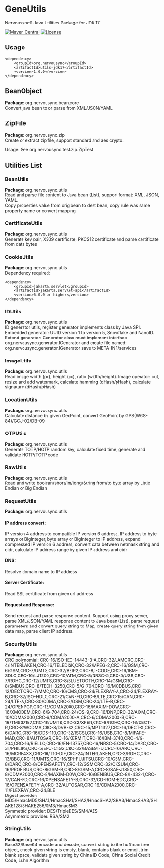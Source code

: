 # GeneUtils
Nervousync® Java Utilities Package for JDK 17

[![Maven Central](https://maven-badges.herokuapp.com/maven-central/org.nervousync/utils-jdk17/badge.svg)](https://maven-badges.herokuapp.com/maven-central/org.nervousync/utils-jdk17/)
[![License](https://img.shields.io/github/license/wmkm0113/Gene.svg)](https://github.com/wmkm0113/Gene/blob/master/LICENSE)

## Usage
```
<dependency>
    <groupId>org.nervousync</groupId>
	<artifactId>utils-jdk17</artifactId>
    <version>1.0.0</version>
</dependency>
```
## BeanObject
**Package**: org.nervousync.bean.core  
Convert java bean to or parse from XML/JSON/YAML

## ZipFile
**Package**: org.nervousync.zip  
Create or extract zip file, support standard and aes crypto.

Usage: See org.nervousync.test.zip.ZipTest

## Utilities List
### BeanUtils
**Package**: org.nervousync.utils  
Read and parse file content to Java bean (List), support format: XML, JSON, YAML.  
Copy properties value from orig bean to dest bean, copy rule was same property name or convert mapping

### CertificateUtils
**Package**: org.nervousync.utils  
Generate key pair, X509 certificate, PKCS12 certificate and parse certificate from data bytes

### CookieUtils
**Package**: org.nervousync.utils  
Dependency required:
```
<dependency>
    <groupId>jakarta.servlet</groupId>
	<artifactId>jakarta.servlet-api</artifactId>
    <version>6.0.0 or higher</version>
</dependency>
```

### IDUtils
**Package**: org.nervousync.utils  
ID generator utils, register generator implements class by Java SPI.
Embedded generator: UUID version 1 to version 5, Snowflake and NanoID.  
Extend generator: 
Generator class must implement interface org.nervousync.generator.IGenerator
and create file named: org.nervousync.generator.IGenerator save to META-INF/services

### ImageUtils
**Package**: org.nervousync.utils  
Read image width (px), height (px), ratio (width/height). Image operator: cut, resize and add watermark,
calculate hamming (dHash/pHash), calculate signature (dHash/pHash)

### LocationUtils
**Package**: org.nervousync.utils  
Calculate distance by given GeoPoint, convert GeoPoint by GPS(WGS-84)/GCJ-02/DB-09

### OTPUtils
**Package**: org.nervousync.utils  
Generate TOTP/HOTP random key, calculate fixed time, generate and validate HOTP/TOTP code

### RawUtils
**Package**: org.nervousync.utils  
Read and write boolean/short/int/long/String from/to byte array by Little Endian or Big Endian

### RequestUtils
**Package**: org.nervousync.utils
#### IP address convert:
IP version 4 address to compatible IP version 6 address, IP address to byte arrays or BigInteger,
byte array or BigInteger to IP address, expand compressed IP version 6 address, convert data between netmask string and cidr,
calculate IP address range by given IP address and cidr
#### DNS:
Resolve domain name to IP address
#### Server Certificate:
Read SSL certificate from given url address
#### Request and Response:
Send request and parse response content. Support using proxy server, parse XML/JSON/YAML response content to Java bean (List),
parse request parameters and convert query string to Map, create query string from given data map, parse client IP address.

### SecurityUtils
**Package**: org.nervousync.utils  
CRC polynomial:  CRC-16/ISO-IEC-14443-3-A,CRC-32/JAMCRC,CRC-4/INTERLAKEN,CRC-16/TELEDISK,CRC-32/MPEG-2,CRC-16/GSM,CRC-6/GSM,CRC-7/UMTS,CRC-32/BZIP2,CRC-8/I-CODE,CRC-16/IBM-SDLC,CRC-16/LJ1200,CRC-10/ATM,CRC-8/NRSC-5,CRC-5/USB,CRC-7/ROHC,CRC-12/UMTS,CRC-8/BLUETOOTH,CRC-14/GSM,CRC-8/SMBUS,CRC-8/TECH-3250,CRC-5/G-704,CRC-16/MODBUS,CRC-12/DECT,CRC-7/MMC,CRC-16/CMS,CRC-24/FLEXRAY-A,CRC-24/FLEXRAY-B,CRC-32/ISO-HDLC,CRC-21/CAN-FD,CRC-8/LTE,CRC-15/CAN,CRC-24/LTE-A,CRC-30/CDMA,CRC-3/GSM,CRC-24/LTE-B,CRC-24/OPENPGP,CRC-12/CDMA2000,CRC-16/MAXIM-DOW,CRC-16/XMODEM,CRC-6/G-704,CRC-24/OS-9,CRC-16/DNP,CRC-32/AIXM,CRC-10/CDMA2000,CRC-6/CDMA2000-A,CRC-6/CDMA2000-B,CRC-16/TMS37157,CRC-16/UMTS,CRC-32/XFER,CRC-8/ROHC,CRC-16/DECT-R,CRC-8/WCDMA,CRC-8/DVB-S2,CRC-15/MPT1327,CRC-16/DECT-X,CRC-6/DARC,CRC-16/DDS-110,CRC-32/ISCSI,CRC-16/USB,CRC-8/MIFARE-MAD,CRC-8/AUTOSAR,CRC-16/KERMIT,CRC-16/IBM-3740,CRC-4/G-704,CRC-16/RIELLO,CRC-16/EN-13757,CRC-16/NRSC-5,CRC-14/DARC,CRC-31/PHILIPS,CRC-5/EPC-C1G2,CRC-32/BASE91-D,CRC-16/ARC,CRC-16/MCRF4XX,CRC-16/T10-DIF,CRC-24/INTERLAKEN,CRC-3/ROHC,CRC-13/BBC,CRC-11/UMTS,CRC-16/SPI-FUJITSU,CRC-10/GSM,CRC-8/DARC,CRC-8/OPENSAFETY,CRC-12/GSM,CRC-32/CKSUM,CRC-16/PROFIBUS,CRC-8/GSM-B,CRC-8/GSM-A,CRC-8/SAE-J1850,CRC-8/CDMA2000,CRC-8/MAXIM-DOW,CRC-16/GENIBUS,CRC-8/I-432-1,CRC-17/CAN-FD,CRC-16/OPENSAFETY-B,CRC-32/CD-ROM-EDC,CRC-16/OPENSAFETY-A,CRC-32/AUTOSAR,CRC-16/CDMA2000,CRC-11/FLEXRAY,CRC-24/BLE  
Digest provider: MD5/HmacMD5/SHA1/HmacSHA1/SHA2/HmacSHA2/SHA3/HmacSHA3/SHAKE128/SHAKE256/SM3/HmacSM3  
Symmetric provider: DES/TripleDES/SM4/AES  
Asymmetric provider: RSA/SM2

### StringUtils
**Package**: org.nervousync.utils  
Base32/Base64 encode and decode,
convert string to the huffman tree object, check given string is empty, blank, contains blank or emoji,
trim blank space, validate given string by China ID Code, China Social Credit Code, Luhn Algorithm

